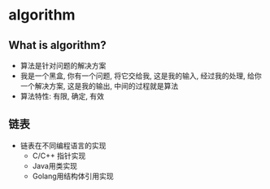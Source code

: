algorithm
===

## What is algorithm?
- 算法是针对问题的解决方案
- 我是一个黑盒, 你有一个问题, 将它交给我, 这是我的输入, 经过我的处理, 给你一个解决方案, 这是我的输出, 中间的过程就是算法
- 算法特性: 有限, 确定, 有效


## 链表
- 链表在不同编程语言的实现
    - C/C++ 指针实现
    - Java用类实现
    - Golang用结构体引用实现